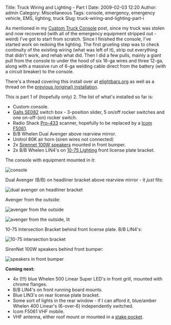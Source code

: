 Title: Truck Wiring and Lighting - Part I
Date: 2009-02-03 12:20
Author: admin
Category: Miscellaneous
Tags: console, emergency, emergency vehicle, EMS, lighting, truck
Slug: truck-wiring-and-lighting-part-i

As mentioned in my [Custom Truck
Console](http://blog.jasonantman.com/2009/02/custom-truck-console/)
post, since my truck was stolen and now recovered (with all of the
emergency equipment stripped out - weird) I've got to start from
scratch. Since I finished the console, I've started work on redoing the
lighting. The first grueling step was to check continuity of the
existing wiring (what was left of it), strip out everything that didn't
work, and rehab what did. Then I did a few pulls, mainly a giant pull
from the console to under the hood of six 16-ga wires and three 12-ga,
along with a massive run of 6-ga welding cable direct from the battery
(with a circuit breaker) to the console.

There's a thread covering this install over at
[elightbars.org](http://www.elightbars.org/bb/post59822.html) as well as
a thread on the [previous (original)
installation](http://www.elightbars.org/bb/post24858.html).

This is part 1 of (hopefully only) 2. The list of what's installed so
far is:

-   Custom console.
-   [Galls
    SE082](http://www.galls.com/style.html?assort=general_catalog&style=SE082)
    switch box - 3-position slider, 5 on/off rocker switches and one
    on-off-(on) rocker switch.
-   Radio Shack
    [Pro-433](http://wiki.radioreference.com/index.php/Pro-433) scanner,
    hopefully to be replaced by a [Icom
    F5061](http://www.icomamerica.com/en/products/landmobile/mobiles/f5061_series/default.aspx).
-   B/B Whelen Dual Avenger above rearview mirror.
-   Unitrol 80K air horn (siren wires not connected)
-   2x [Sirennet 100W speakers](http://www.sirennet.com/sn1c.html)
    mounted in front bumper.
-   2x B/B Whelen LIN4's on [10-75
    Lighting](http://www.1075lighting.com) front license plate bracket.

The console with equipment mounted in it:  
  

![console](http://www.jasonantman.com/GFX/TruckConsole/DSC_0057_small.JPG)

Dual Avenger (B/B) on headliner bracket above rearview mirror - it
*just* fits:  
  
![dual avenger on headliner
bracket](http://www.jasonantman.com/GFX/TruckConsole/DSC_0065_small.JPG)

Avenger from the outside:  
  
![avenger from the
outside](http://www.jasonantman.com/GFX/TruckConsole/DSC_0073_small.JPG)  
  
![avenger from the outside,
lit](http://www.jasonantman.com/GFX/TruckConsole/DSC_0075_small.JPG)

10-75 Intersection Bracket behind front license plate. B/B LIN4's:  
  
![10-75 intersection
bracket](http://www.jasonantman.com/GFX/TruckConsole/DSC_0066_small.JPG)

SirenNet 100W speakers behind front bumper:  
  
![speakers in front
bumper](http://www.jasonantman.com/GFX/TruckConsole/DSC_0068_small.JPG)

**Coming next:**

-   4x (!!!) blue Whelen 500 Linear Super LED's in front grill, mounted
    with chrome flanges.
-   B/B LIN4's on front running board mounts.
-   Blue LIN3's on rear license plate bracket.
-   Some sort of lights in the rear window - if I can afford it,
    blue/amber Whelen 400 Linear's (6-over-6) independently switched.
-   Icom F5061 VHF mobile.
-   VHF antenna, either roof mount or mounted in a [stake
    pocket](http://www.geotool.com/antmount.htm).

